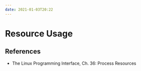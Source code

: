 ```yaml
---
date: 2021-01-03T20:22
---
```


# Resource Usage

## References

- The Linux Programming Interface, Ch. 36: Process Resources
